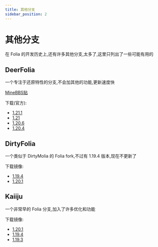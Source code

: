 ```yaml
---
title: 其他分支
sidebar_position: 2
---
```


# 其他分支

在 Folia 的开发历史上,还有许多其他分支,太多了,这里只列出了一些可能有用的

## DeerFolia

一个专注于还原特性的分支,不会加其他的功能,更新速度快

[MineBBS贴](https://www.minebbs.com/resources/deerfolia-mc-folia.7931/)

下载(官方):

* [1.21.1](https://ssl.lunadeer.cn:14446/zhangyuheng/DeerFolia/releases/download/1.21.1-83e1fe4/DeerFolia-1.21.1-83e1fe4.jar)
* [1.21](https://ssl.lunadeer.cn:14446/zhangyuheng/DeerFolia/releases/download/1.21-75ed34d/DeerFolia-1.21-75ed34d.jar)
* [1.20.6](https://ssl.lunadeer.cn:14446/zhangyuheng/DeerFolia/releases/download/1.20.6-85d30a2/DeerFolia-paperclip-1.20.6-R0.1-SNAPSHOT-mojmap.jar)
* [1.20.4](https://ssl.lunadeer.cn:14446/zhangyuheng/DeerFolia/releases/download/1.20.4-2615826/DeerFolia-paperclip-1.20.4-R0.1-SNAPSHOT-reobf.jar)

## DirtyFolia

一个类似于 DirtyMolia 的 Folia fork,不过有 1.19.4 版本,现在不更新了

下载镜像:

* [1.19.4](https://vip.123pan.cn/1821558579/Lingyi/aaa/dirtyfolia/dirtyfolia-1.19.4-mcres.cn.jar)
* [1.20.1](https://vip.123pan.cn/1821558579/Lingyi/aaa/dirtyfolia/dirtyfolia-1.20.1-mcres.cn.jar)

## Kaiiju

一个非常早的 Folia 分支,加入了许多优化和功能

下载镜像:

* [1.20.1](https://vip.123pan.cn/1821558579/Lingyi/kaiiju-paperclip-1.20.1-R0.1-SNAPSHOT-reobf.jar)
* [1.19.4](https://dl.yizhan.wiki/plugins/kaiiju-paperclip-1.19.4-R0.1-SNAPSHOT-reobf.jar)
* [1.19.3](https://dl.yizhan.wiki/plugins/kaiiju-paperclip-1.19.3-R0.1-SNAPSHOT-reobf.jar)

